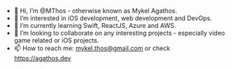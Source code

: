 - 👋 Hi, I’m @MThos - otherwise known as Mykel Agathos.
- 👀 I’m interested in iOS development, web development and DevOps.
- 🌱 I’m currently learning Swift, ReactJS, Azure and AWS.
- 💞️ I’m looking to collaborate on any interesting projects - especially video game related or iOS projects.
- 📫 How to reach me: mykel.thos@gmail.com or check https://agathos.dev
